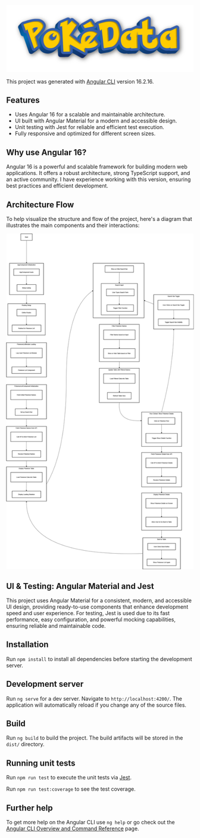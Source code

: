 ![PokeData](src/assets/img/pokedata.png)

This project was generated with [Angular CLI](https://github.com/angular/angular-cli) version 16.2.16.

## Features

- Uses Angular 16 for a scalable and maintainable architecture.
- UI built with Angular Material for a modern and accessible design.
- Unit testing with Jest for reliable and efficient test execution.
- Fully responsive and optimized for different screen sizes.

## Why use Angular 16?

Angular 16 is a powerful and scalable framework for building modern web applications. It offers a robust architecture, strong TypeScript support, and an active community. I have experience working with this version, ensuring best practices and efficient development.

## Architecture Flow

To help visualize the structure and flow of the project, here's a diagram that illustrates the main components and their interactions:

![Flow diagram](src/docs/pokedata%20-%20Flow%20diagram.png)

## UI & Testing: Angular Material and Jest

This project uses Angular Material for a consistent, modern, and accessible UI design, providing ready-to-use components that enhance development speed and user experience. For testing, Jest is used due to its fast performance, easy configuration, and powerful mocking capabilities, ensuring reliable and maintainable code.

## Installation

Run `npm install` to install all dependencies before starting the development server.

## Development server

Run `ng serve` for a dev server. Navigate to `http://localhost:4200/`. The application will automatically reload if you change any of the source files.

## Build

Run `ng build` to build the project. The build artifacts will be stored in the `dist/` directory.

## Running unit tests

Run `npm run test` to execute the unit tests via [Jest](https://github.com/jestjs/jest).

Run `npm run test:coverage` to see the test coverage.

## Further help

To get more help on the Angular CLI use `ng help` or go check out the [Angular CLI Overview and Command Reference](https://angular.io/cli) page.
